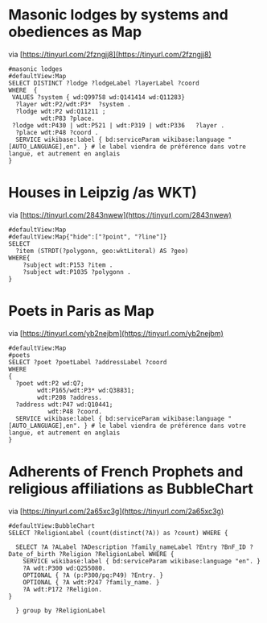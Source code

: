 # Masonic lodges by systems and obediences as Map

via [https://tinyurl.com/2fzngjj8](https://tinyurl.com/2fzngjj8)

```
#masonic lodges
#defaultView:Map
SELECT DISTINCT ?lodge ?lodgeLabel ?layerLabel ?coord
WHERE  {
 VALUES ?system { wd:Q99758 wd:Q141414 wd:Q11283}
  ?layer wdt:P2/wdt:P3*  ?system .
  ?lodge wdt:P2 wd:Q11211 ;
         wdt:P83 ?place.
 ?lodge wdt:P430 | wdt:P521 | wdt:P319 | wdt:P336   ?layer . 
  ?place wdt:P48 ?coord .
  SERVICE wikibase:label { bd:serviceParam wikibase:language "[AUTO_LANGUAGE],en". } # le label viendra de préférence dans votre langue, et autrement en anglais
}
```

# Houses in Leipzig /as WKT)

via [https://tinyurl.com/2843nwew](https://tinyurl.com/2843nwew)

```
#defaultView:Map
#defaultView:Map{"hide":["?point", "?line"]}
SELECT 
  ?item (STRDT(?polygonn, geo:wktLiteral) AS ?geo)
WHERE{
    ?subject wdt:P153 ?item .
    ?subject wdt:P1035 ?polygonn .
}
```

# Poets in Paris as Map

via [https://tinyurl.com/yb2nejbm](https://tinyurl.com/yb2nejbm)

```
#defaultView:Map
#poets
SELECT ?poet ?poetLabel ?addressLabel ?coord
WHERE 
{
  ?poet wdt:P2 wd:Q7;
        wdt:P165/wdt:P3* wd:Q38831;
        wdt:P208 ?address.
  ?address wdt:P47 wd:Q10441;
           wdt:P48 ?coord.
  SERVICE wikibase:label { bd:serviceParam wikibase:language "[AUTO_LANGUAGE],en". } # le label viendra de préférence dans votre langue, et autrement en anglais
}
```

# Adherents of French Prophets and religious affiliations as BubbleChart

via [https://tinyurl.com/2a65xc3g](https://tinyurl.com/2a65xc3g)

```
#defaultView:BubbleChart
SELECT ?ReligionLabel (count(distinct(?A)) as ?count) WHERE {
  
  SELECT ?A ?ALabel ?ADescription ?family_nameLabel ?Entry ?BnF_ID ?Date_of_birth ?Religion ?ReligionLabel WHERE {
    SERVICE wikibase:label { bd:serviceParam wikibase:language "en". }
    ?A wdt:P300 wd:Q255080.
    OPTIONAL { ?A (p:P300/pq:P49) ?Entry. }
    OPTIONAL { ?A wdt:P247 ?family_name. }
    ?A wdt:P172 ?Religion. 
}
  
  } group by ?ReligionLabel
```
